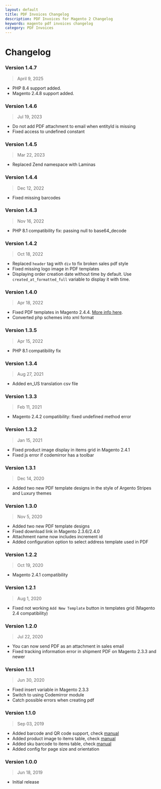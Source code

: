 ```yaml
---
layout: default
title: PDF Invoices Changelog
description: PDF Invoices for Magento 2 Changelog
keywords: magento pdf invoices changelog
category: PDF Invoices
---
```


# Changelog

### Version 1.4.7

> April 9, 2025

 -  PHP 8.4 support added.
 -  Magento 2.4.8 support added.

### Version 1.4.6

> Jul 19, 2023

 -  Do not add PDF attachment to email when entityId is missing
 -  Fixed access to undefined constant

### Version 1.4.5

> Mar 22, 2023

 -  Replaced Zend namespace with Laminas

### Version 1.4.4

> Dec 12, 2022

 -  Fixed missing barcodes

### Version 1.4.3

> Nov 16, 2022

 -  PHP 8.1 compatibility fix: passing null to base64_decode

### Version 1.4.2

> Oct 18, 2022

 -  Replaced `header` tag with `div` to fix broken sales pdf style
 -  Fixed missing logo image in PDF templates
 -  Displaying order creation date without time by default. Use `created_at_formatted_full` variable to display it with time.

### Version 1.4.0

> Apr 18, 2022

 -  Fixed PDF templates in Magento 2.4.4. [More info here](/m2/extensions/pdf-invoices/known-issues/#magento-244-compatibility).
 -  Converted php schemes into xml format

### Version 1.3.5

> Apr 15, 2022

 -  PHP 8.1 compatibility fix

### Version 1.3.4

> Aug 27, 2021

 -  Added en_US translation csv file

### Version 1.3.3

> Feb 11, 2021

 -  Magento 2.4.2 compatibility: fixed undefined method error

### Version 1.3.2

> Jan 15, 2021

 -  Fixed product image display in items grid in Magento 2.4.1
 -  Fixed js error if codemirror has a toolbar

### Version 1.3.1

> Dec 14, 2020

 -  Added two new PDF template designs in the style of Argento Stripes and Luxury themes

### Version 1.3.0

> Nov 5, 2020

 -  Added two new PDF template designs
 -  Fixed download link in Magento 2.3.6/2.4.0
 -  Attachment name now includes increment id
 -  Added configuration option to select address template used in PDF

### Version 1.2.2

> Oct 19, 2020

-  Magento 2.4.1 compatibility

### Version 1.2.1

> Aug 1, 2020

 -  Fixed not working `Add New Template` button in templates grid (Magento 2.4 compatibility)

### Version 1.2.0

> Jul 22, 2020

 -  You can now send PDF as an attachment in sales email
 -  Fixed tracking information error in shipment PDF on Magento 2.3.3 and newer

### Version 1.1.1

> Jun 30, 2020

 -  Fixed insert variable in Magento 2.3.3
 -  Switch to using Codemirror module
 -  Catch possible errors when creating pdf

### Version 1.1.0

> Sep 03, 2019

 -  Added barcode and QR code support, check [manual](/m2/extensions/pdf-invoices/use-cases/#using-barcodes-and-qr-codes)
 -  Added product image to items table, check [manual](/m2/extensions/pdf-invoices/use-cases/#display-product-image-in-items-table)
 -  Added sku barcode to items table, check [manual](/m2/extensions/pdf-invoices/use-cases/#display-product-sku-barcode-or-qr-code-in-items-table)
 -  Added config for page size and orientation

### Version 1.0.0

> Jun 18, 2019

 -  Initial release
